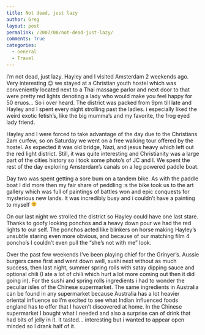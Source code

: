 ```yaml
---
title: Not dead, just lazy
author: Greg
layout: post
permalink: /2007/08/not-dead-just-lazy/
comments: True
categories:
  - General
  - Travel
---
```

I&#8217;m not dead, just lazy. Hayley and I visited Amsterdam 2 weekends ago. Very interesting 😉 we stayed at a Christian youth hostel which was conveniently located next to a Thai massage parlor and next door to that were pretty red lights denoting a lady who would make you feel happy for 50 eruos&#8230; So i over heard. The district was packed from 9pm till late and Hayley and I spent every night strolling past the ladies. i especially liked the weird exotic fetish&#8217;s, like the big mumma&#8217;s and my favorite, the frog eyed lady friend.

Hayley and I were forced to take advantage of the day due to the Christians 2am curfew, so on Saturday we went on a free walking tour offered by the hostel. As expected it was old bridge, Nazi, and jesus heavy which left out the red light district. Still, it was quite interesting and Christianity was a large part of the cities history so i took some photo&#8217;s of JC and I. We spent the rest of the day exploring Amsterdam&#8217;s canals on a leg powered paddle boat.

Day two was spent getting a sore bum on a tandem bike. As with the paddle boat I did more then my fair share of peddling :s the bike took us to the art gallery which was full of paintings of battles won and epic conquests for mysterious new lands. It was incredibly busy and i couldn&#8217;t have a painting to myself <img src="/wp-content/smilies/frownie.png" alt=":(" class="wp-smiley" style="height: 1em; max-height: 1em;" />

On our last night we strolled the district so Hayley could have one last stare. Thanks to goofy looking ponchos and a heavy down pour we had the red lights to our self. The ponchos acted like blinkers on horse making Hayley&#8217;s unsubtle staring even more obvious, and because of our matching film 4 poncho&#8217;s I couldn&#8217;t even pull the &#8220;she&#8217;s not with me&#8221; look.

Over the past few weekends I&#8217;ve been playing chief for the Grinyer&#8217;s. Aussie burgers came first and went down well, sushi next without as much success, then last night, summer spring rolls with satay dipping sauce and optional chili (I ate a lot of chili which hurt a lot more coming out then it did going in). For the sushi and spring rolls ingredients i had to wonder the peculiar isles of the Chinese supermarket. The same ingredients in Australia can be found in any supermarket because Australia has a lot heavier oriental influence so I&#8217;m excited to see what Indian influenced foods england has to offer that I haven&#8217;t discovered at home. In the Chinese supermarket I bought what I needed and also a surprise can of drink that had bits of jelly in it. It tasted&#8230; interesting but i wanted to appear open minded so I drank half of it.
